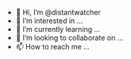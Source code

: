 - 👋 Hi, I’m @distantwatcher
- 👀 I’m interested in ...
- 🌱 I’m currently learning ...
- 💞️ I’m looking to collaborate on ...
- 📫 How to reach me ...

<!---
distantwatcher/distantwatcher is a ✨ special ✨ repository because its `README.md` (this file) appears on your GitHub profile.
You can click the Preview link to take a look at your changes.
--->
